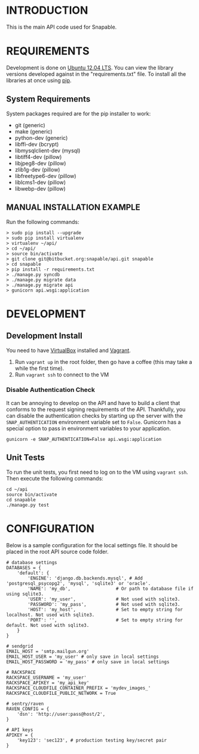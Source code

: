 # INTRODUCTION #
This is the main API code used for Snapable.

# REQUIREMENTS #
Development is done on [Ubuntu 12.04 LTS](http://www.ubuntu.com/).
You can view the library versions developed against in the "requirements.txt" file.
To install all the libraries at once using [pip](http://www.pip-installer.org/).

## System Requirements ##
System packages required are for the pip installer to work:

* git (generic)
* make (generic)
* python-dev (generic)
* libffi-dev (bcrypt)
* libmysqlclient-dev (mysql) 
* libtiff4-dev  (pillow)
* libjpeg8-dev (pillow)
* zlib1g-dev (pillow)
* libfreetype6-dev (pillow)
* liblcms1-dev (pillow)
* libwebp-dev (pillow)

## MANUAL INSTALLATION EXAMPLE ##
Run the following commands:

    > sudo pip install --upgrade
    > sudo pip install virtualenv
    > virtualenv ~/api/
    > cd ~/api/
    > source bin/activate
    > git clone git@bitbucket.org:snapable/api.git snapable
    > cd snapable
    > pip install -r requirements.txt
    > ./manage.py syncdb
    > ./manage.py migrate data
    > ./manage.py migrate api
    > gunicorn api.wsgi:application

# DEVELOPMENT #

## Development Install ##

You need to have [VirtualBox](https://www.virtualbox.org/) installed and [Vagrant](http://www.vagrantup.com/).

1. Run ``vagrant up`` in the root folder, then go have a coffee (this may take a while the first time).
2. Run ``vagrant ssh`` to connect to the VM

### Disable Authentication Check ###
It can be annoying to develop on the API and have to build a client that conforms to the request
signing requirements of the API. Thankfully, you can disable the authentication checks by starting up
the server with the ``SNAP_AUTHENTICATION`` environment variable set to ``False``. Gunicorn has a special
option to pass in environment variables to your application.

``gunicorn -e SNAP_AUTHENTICATION=False api.wsgi:application``

## Unit Tests ##
To run the unit tests, you first need to log on to the VM using ``vagrant ssh``. Then execute the following commands:

    cd ~/api
    source bin/activate
    cd snapable
    ./manage.py test

# CONFIGURATION #
Below is a sample configuration for the local settings file. It should be placed 
in the root API source code folder.

    # database settings
    DATABASES = {
        'default': {
            'ENGINE': 'django.db.backends.mysql', # Add 'postgresql_psycopg2', 'mysql', 'sqlite3' or 'oracle'.
            'NAME': 'my_db',                 # Or path to database file if using sqlite3.
            'USER': 'my_user',               # Not used with sqlite3.
            'PASSWORD': 'my_pass',           # Not used with sqlite3.
            'HOST': 'my_host',               # Set to empty string for localhost. Not used with sqlite3.
            'PORT': '',                      # Set to empty string for default. Not used with sqlite3.
        }
    }

    # sendgrid
    EMAIL_HOST = 'smtp.mailgun.org'
    EMAIL_HOST_USER = 'my_user' # only save in local settings
    EMAIL_HOST_PASSWORD = 'my_pass' # only save in local settings

    # RACKSPACE
    RACKSPACE_USERNAME = 'my_user'
    RACKSPACE_APIKEY = 'my_api_key'
    RACKSPACE_CLOUDFILE_CONTAINER_PREFIX = 'mydev_images_'
    RACKSPACE_CLOUDFILE_PUBLIC_NETWORK = True

    # sentry/raven
    RAVEN_CONFIG = {
        'dsn': 'http://user:pass@host/2',
    }

    # API keys
    APIKEY = {
        'key123': 'sec123', # production testing key/secret pair
    }